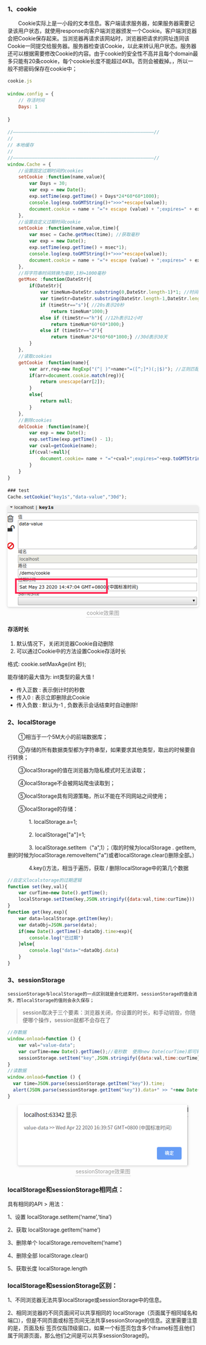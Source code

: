 ### 1、cookie

　　Cookie实际上是一小段的文本信息。客户端请求服务器，如果服务器需要记录该用户状态，就使用response向客户端浏览器颁发一个Cookie。客户端浏览器会把Cookie保存起来。当浏览器再请求该网站时，浏览器把请求的网址连同该Cookie一同提交给服务器。服务器检查该Cookie，以此来辨认用户状态。服务器还可以根据需要修改Cookie的内容。由于cookie的安全性不高并且每个domain最多只能有20条cookie，每个cookie长度不能超过4KB。否则会被截掉。，所以一般不把密码保存在cookie中；

```JavaScript
cookie.js

window.config = {
	// 存活时间
	Days: 1

}

//————————————————————————————————————————————————————//
//
// 本地缓存
//
//————————————————————————————————————————————————————//
window.Cache = {
	//设置固定过期时间的cookies
	setCookie :function(name,value){
		var Days = 30;
		var exp = new Date();
		exp.setTime(exp.getTime() + Days*24*60*60*1000);
		console.log(exp.toGMTString()+">>>"+escape(value));
		document.cookie = name + "="+ escape (value) + ";expires=" + exp.toGMTString();
	},
	//设置自定义过期时间cookie
	setCookie :function(name,value,time){
		var msec = Cache.getMsec(time); //获取毫秒
		var exp = new Date();
		exp.setTime(exp.getTime() + msec*1);
		console.log(exp.toGMTString()+">>>"+escape(value));
		document.cookie = name + "="+ escape (value) + ";expires=" + exp.toGMTString();
	},
	//将字符串时间转换为毫秒,1秒=1000毫秒
	getMsec :function(DateStr){
		if(DateStr){
			var timeNum=DateStr.substring(0,DateStr.length-1)*1; //时间数量
			var timeStr=DateStr.substring(DateStr.length-1,DateStr.length); //时间单位前缀，如h表示小时
			if (timeStr=="s"){ //20s表示20秒
				return timeNum*1000;}
			else if (timeStr=="h"){ //12h表示12小时
				return timeNum*60*60*1000;}
			else if (timeStr=="d"){
				return timeNum*24*60*60*1000;} //30d表示30天
		}
	},
	//读取cookies
	getCookie :function(name){
		var arr,reg=new RegExp("(^| )"+name+"=([^;]*)(;|$)"); //正则匹配
		if(arr=document.cookie.match(reg)){
			return unescape(arr[2]);
		}
		else{
			return null;
		}
	},
	//删除cookies
	delCookie :function(name){
		var exp = new Date();
		exp.setTime(exp.getTime() - 1);
		var cval=getCookie(name);
		if(cval!=null){
			document.cookie= name + "="+cval+";expires="+exp.toGMTString();
		}
	}
}

### test
Cache.setCookie("key1s","data-value","30d");
```
<center>
    <img style="border-radius: 0.3125em;
    box-shadow: 0 2px 4px 0 rgba(34,36,38,.12),0 2px 10px 0 rgba(34,36,38,.08);"
    src="资料/cookie结果图.png">
    <br>
    <div style="color:orange; border-bottom: 1px solid #d9d9d9;
    display: inline-block;
    color: #999;
    padding: 2px;">cookie效果图</div>
</center>

#### 存活时长

1. 默认情况下，关闭浏览器Cookie自动删除
2. 可以通过Cookie中的方法设置Cookie存活时长

格式:
cookie.setMaxAge(int 秒);

能存储的最大值为: int类型的最大值 !
-   传入正数    :   表示倒计时的秒数
-   传入0 :   表示立即删除此Cookie
-   传入负数    :   默认为-1 , 负数表示会话结束时自动删除!

### 2、localStorage

　　①相当于一个5M大小的前端数据库；

　　②存储的所有数据类型都为字符串型，如果要求其他类型，取出的时候要自行转换；

　　③localStorage的值在浏览器为隐私模式时无法读取；

　　④localStorage不会被网站爬虫读取到；

　　⑤localStorage具有同源策略，所以不能在不同网站之间使用；

　　⑤localStorage的存储：

　　　　1. localStorage.a=1;

　　　　2. localStorage["a"]=1;

　　　　3. localStorage.setItem（"a",1）；（取的时候为localStorage . getItem,删的时候为localStorage.removeItem("a")或者localStorage.clear()删除全部。）

　　　　4.key()方法，相当于遍历，获取 / 删除localStorage中的第几个数据


```JavaScript
//自定义localstorage的过期逻辑
function set(key,val){
    var curTime=new Date().getTime();
    localStorage.setItem(key,JSON.stringify({data:val,time:curTime}))
}
function get(key,exp){
    var data=localStorage.getItem(key);
    var dataObj=JSON.parse(data);
    if(new Date().getTime()-dataObj.time>exp){
        console.log("已过期")
    }else{
        console.log("data="+dataObj.data)
    }
}
```


### 3、sessionStorage

    sessionStorage与localStorage的一点区别就是会化结束时，sessionStorage的值会消失，而localStorage的值则会永久保存；

>session取决于三个要素：浏览器关闭，你设置的时长，和手动销毁，你随便哪个操作，session就都不会存在了  

```JavaScript
//存数据
window.onload=function () {
    var val="value-data";
    var curTime=new Date().getTime();//毫秒数  使用new Date(curTime)即可转成日期格式
    sessionStorage.setItem("key",JSON.stringify({data:val,time:curTime}));
}
//读数据
window.onload=function () {
  var time=JSON.parse(sessionStorage.getItem("key")).time;
  alert(JSON.parse(sessionStorage.getItem("key")).data+" >> "+new Date(JSON.parse(sessionStorage.getItem("key")).time));
}
```
<center>
    <img style="border-radius: 0.3125em;
    box-shadow: 0 2px 4px 0 rgba(34,36,38,.12),0 2px 10px 0 rgba(34,36,38,.08);"
    src="资料/sessionStorage效果图.png">
    <br>
    <div style="color:orange; border-bottom: 1px solid #d9d9d9;
    display: inline-block;
    color: #999;
    padding: 2px;">sessionStorage效果图</div>
</center>

### localStorage和sessionStorage相同点：
具有相同的API > 用法：

1、设置 localStorage.setItem(‘name’,‘tina’)

2、获取 localStorage.getItem(‘name’)

3、删除单个 localStorage.removeItem(‘name’)

4、删除全部 localStorage.clear()

5、获取长度 localStorage.length

### localStorage和sessionStorage区别：

1、不同浏览器无法共享localStorage或sessionStorage中的信息。

2、相同浏览器的不同页面间可以共享相同的 localStorage（页面属于相同域名和端口），但是不同页面或标签页间无法共享sessionStorage的信息。这里需要注意的是，页面及标 签页仅指顶级窗口，如果一个标签页包含多个iframe标签且他们属于同源页面，那么他们之间是可以共享sessionStorage的。

